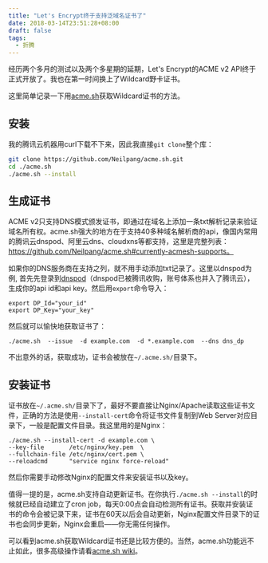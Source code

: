 ```yaml
---
title: "Let's Encrypt终于支持泛域名证书了"
date: 2018-03-14T23:51:28+08:00
draft: false
tags:
  - 折腾
---
```


经历两个多月的测试以及两个多星期的延期，Let's Encrypt的ACME v2 API终于正式开放了。我也在第一时间换上了Wildcard野卡证书。

这里简单记录一下用[acme.sh](https://github.com/Neilpang/acme.sh)获取Wildcard证书的方法。

## 安装

我的腾讯云机器用curl下载不下来，因此我直接`git clone`整个库：

```sh
git clone https://github.com/Neilpang/acme.sh.git
cd ./acme.sh
./acme.sh --install
```

## 生成证书

ACME v2只支持DNS模式颁发证书，即通过在域名上添加一条txt解析记录来验证域名所有权。acme.sh强大的地方在于支持40多种域名解析商的api，像国内常用的腾讯云dnspod、阿里云dns、cloudxns等都支持，这里是完整列表：https://github.com/Neilpang/acme.sh#currently-acmesh-supports。

如果你的DNS服务商在支持之列，就不用手动添加txt记录了。这里以dnspod为例, 首先先登录到[dnspod](https://www.dnspod.cn/)（dnspod已被腾讯收购，账号体系也并入了腾讯云），生成你的api id和api key。然后用`export`命令导入：

```shell
export DP_Id="your_id"
export DP_Key="your_key"
```

然后就可以愉快地获取证书了：

```shell
./acme.sh  --issue  -d example.com  -d *.example.com  --dns dns_dp
```

不出意外的话，获取成功，证书会被放在`~/.acme.sh/`目录下。

## 安装证书

证书放在`~/.acme.sh/`目录下了，最好不要直接让Nginx/Apache读取这些证书文件，正确的方法是使用`--install-cert`命令将证书文件复制到Web Server对应目录下，一般是配置文件目录。我这里用的是Nginx：

```shell
./acme.sh --install-cert -d example.com \
--key-file       /etc/nginx/key.pem  \
--fullchain-file /etc/nginx/cert.pem \
--reloadcmd      "service nginx force-reload"
```

然后你需要手动修改Nginx的配置文件来安装证书以及key。

值得一提的是，acme.sh支持自动更新证书。在你执行`./acme.sh --install`的时候就已经自动建立了cron job，每天0:00点会自动检测所有证书。获取并安装证书的命令会被记录下来，证书在60天以后会自动更新，Nginx配置文件目录下的证书也会同步更新，Nginx会重启——你无需任何操作。

可以看到acme.sh获取Wildcard证书还是比较方便的。当然，acme.sh功能远不止如此，很多高级操作请看[acme.sh wiki](https://github.com/Neilpang/acme.sh/wiki/)。
